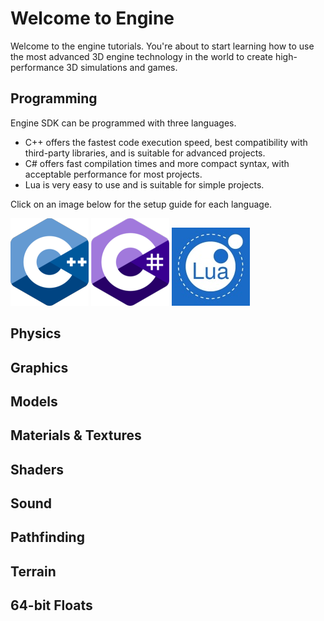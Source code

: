 # Welcome to Engine
Welcome to the engine tutorials. You're about to start learning how to use the most advanced 3D engine technology in the world to create high-performance 3D simulations and games.

## Programming
Engine SDK can be programmed with three languages.
- C++ offers the fastest code execution speed, best compatibility with third-party libraries, and is suitable for advanced projects.
- C# offers fast compilation times and more compact syntax, with acceptable performance for most projects.
- Lua is very easy to use and is suitable for simple projects.

Click on an image below for the setup guide for each language.

![Lua Logo](https://raw.githubusercontent.com/Leadwerks/Documentation/master/cpp_logo.png)  ![Lua Logo](https://raw.githubusercontent.com/Leadwerks/Documentation/master/csharp_logo.png)  ![Lua Logo](https://raw.githubusercontent.com/Leadwerks/Documentation/master/lua_logo.jpg)

## Physics

## Graphics

## Models

## Materials & Textures

## Shaders

## Sound

## Pathfinding

## Terrain

## 64-bit Floats
